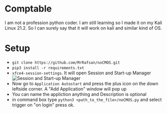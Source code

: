 # Comptable
I am not a profession python coder. I am still learning so I made it on my Kali Linux 21.2. So I can surely say that it will work on kali and similar kind of OS.

# Setup
- `git clone https://github.com/MrRafsan/noCMOS.git`
- `pip3 install -r requirements.txt`
- `xfce4-session-settings`. It will open Session and Start-up Manager
![Session and Start-up Manager](https://blog.marcocadete.com/img/posts/xfce4-add-startup-app.jpg)
-  Now go to `Application Autostart` and press the plus icon on the down leftside corner. A "Add Application" window will pop up
-  You can name the appliction anything and Description is optional
-  in command box type `python3 <path_to_the_file>/noCMOS.py` and select trigger on "on login" press ok.

